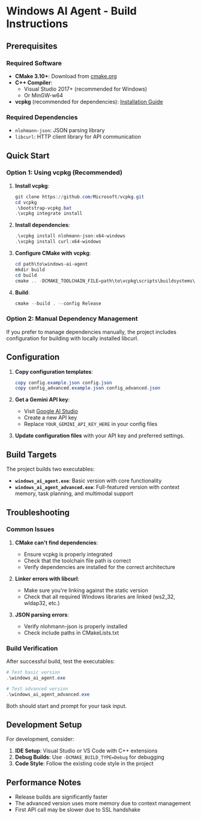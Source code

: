 # Windows AI Agent - Build Instructions

## Prerequisites

### Required Software

- **CMake 3.10+**: Download from [cmake.org](https://cmake.org/download/)
- **C++ Compiler**:
  - Visual Studio 2017+ (recommended for Windows)
  - Or MinGW-w64
- **vcpkg** (recommended for dependencies): [Installation Guide](https://vcpkg.io/en/getting-started.html)

### Required Dependencies

- `nlohmann-json`: JSON parsing library
- `libcurl`: HTTP client library for API communication

## Quick Start

### Option 1: Using vcpkg (Recommended)

1. **Install vcpkg**:

   ```powershell
   git clone https://github.com/Microsoft/vcpkg.git
   cd vcpkg
   .\bootstrap-vcpkg.bat
   .\vcpkg integrate install
   ```

2. **Install dependencies**:

   ```powershell
   .\vcpkg install nlohmann-json:x64-windows
   .\vcpkg install curl:x64-windows
   ```

3. **Configure CMake with vcpkg**:

   ```powershell
   cd path\to\windows-ai-agent
   mkdir build
   cd build
   cmake .. -DCMAKE_TOOLCHAIN_FILE=path\to\vcpkg\scripts\buildsystems\vcpkg.cmake
   ```

4. **Build**:
   ```powershell
   cmake --build . --config Release
   ```

### Option 2: Manual Dependency Management

If you prefer to manage dependencies manually, the project includes configuration for building with locally installed libcurl.

## Configuration

1. **Copy configuration templates**:

   ```powershell
   copy config.example.json config.json
   copy config_advanced.example.json config_advanced.json
   ```

2. **Get a Gemini API key**:

   - Visit [Google AI Studio](https://makersuite.google.com/app/apikey)
   - Create a new API key
   - Replace `YOUR_GEMINI_API_KEY_HERE` in your config files

3. **Update configuration files** with your API key and preferred settings.

## Build Targets

The project builds two executables:

- **`windows_ai_agent.exe`**: Basic version with core functionality
- **`windows_ai_agent_advanced.exe`**: Full-featured version with context memory, task planning, and multimodal support

## Troubleshooting

### Common Issues

1. **CMake can't find dependencies**:

   - Ensure vcpkg is properly integrated
   - Check that the toolchain file path is correct
   - Verify dependencies are installed for the correct architecture

2. **Linker errors with libcurl**:

   - Make sure you're linking against the static version
   - Check that all required Windows libraries are linked (ws2_32, wldap32, etc.)

3. **JSON parsing errors**:
   - Verify nlohmann-json is properly installed
   - Check include paths in CMakeLists.txt

### Build Verification

After successful build, test the executables:

```powershell
# Test basic version
.\windows_ai_agent.exe

# Test advanced version
.\windows_ai_agent_advanced.exe
```

Both should start and prompt for your task input.

## Development Setup

For development, consider:

1. **IDE Setup**: Visual Studio or VS Code with C++ extensions
2. **Debug Builds**: Use `-DCMAKE_BUILD_TYPE=Debug` for debugging
3. **Code Style**: Follow the existing code style in the project

## Performance Notes

- Release builds are significantly faster
- The advanced version uses more memory due to context management
- First API call may be slower due to SSL handshake
